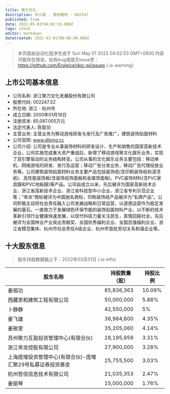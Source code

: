 ```yaml
---
title: 聚力文化
description: 中小板 - 其他建材 - 002247
published: true
date: 2022-05-01T04:02:53.000Z
tags: stock
editor: markdown
dateCreated: 2022-01-01T00:00:00.000Z
---
```


> 本页面由自动化程序生成于 Sun May 01 2022 04:02:53 GMT+0800
> 内容可能存在错误，如有bug请提交issue至：https://github.com/Eroleice/doc-pi/issues
{.is-warning}

## 上市公司基本信息
- 公司名称: 浙江聚力文化发展股份有限公司
- 股票代码: 002247.SZ
- 所在地: 浙江 - 杭州市
- 成立日期: 2000年01月18日
- 注册资本: 85,087.005万元
- 法定代表人: 陈智剑
- 主营业务: 主营业务为移动游戏研发与发行及广告推广，建筑装饰贴面材料
- 公司官网: www.dilong.cc
- 公司介绍: 公司是专业从事装饰材料的研发设计、生产和销售的国家高新技术企业，公司实施完成重大资产重组后，新增了移动游戏等文化娱乐业务，实现了双引擎驱动的业务结构转变。公司从事的文化娱乐业务主要包括：移动单机、网络游戏的研发、发行及运营；移动广告分发业务，移动广告代理投放业务等。公司建筑装饰贴面材料业务主要产品包括装饰纸(含印刷装饰纸和浸渍纸)、高性能装饰板(含装饰纸饰面板和金属饰面板)、PVC装饰材料(含PVC家具膜和PVC地板膜)等产品。公司自成立以来，先后被评为国家高新技术企业、浙江省高新技术企业、浙江省科技型中小企业、浙江省专利示范企业等；“帝龙”商标被评为中国驰名商标，印刷装饰纸产品被评为“名牌产品”。公司积极主动将社会责任融入公司发展战略和日常运营，以道德运营作为稳定发展的基石，一直致力于发展绿色环保节能的装饰贴面材料产业，以不断的技术革新引领行业健康快速发展，以现代科技力量关注民生，真情回报社会，先后被评为全国林业产业突出贡献奖、全国优秀福利企业、全国百强福利企业、浙江省模范集体、杭州市社会责任A级企业、杭州市首批劳动关系和谐企业等。


## 十大股东信息
> 股东持股数据截止于：2022年03月31日
{.is-info}

| 股东名称 | 持股数量（股） | 持股比例 |
| --- | --- | --- |
| 姜祖功 | 85,836,363 | 10.09% |
| 西藏恩和建筑工程有限公司 | 50,000,000 | 5.88% |
| 卜静静 | 42,550,000 | 5% |
| 姜飞雄 | 36,984,600 | 4.35% |
| 姜筱雯 | 35,205,060 | 4.14% |
| 苏州聚力互盈投资管理中心(有限合伙) | 28,195,959 | 3.31% |
| 浙江帝龙控股有限公司 | 27,900,000 | 3.28% |
| 上海庞增投资管理中心(有限合伙)-庞增汇聚29号私募证券投资基金 | 25,755,500 | 3.03% |
| 杭州哲信信息技术有限公司 | 21,035,353 | 2.47% |
| 姜丽琴 | 15,000,000 | 1.76% |




